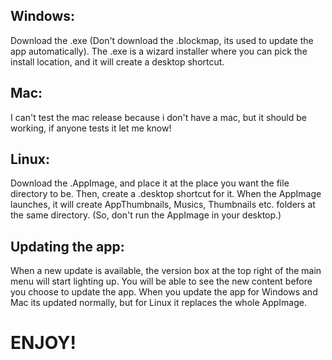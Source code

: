## Windows:
Download the .exe (Don't download the .blockmap, its used to update the app automatically). The .exe is a wizard installer where you can pick the install location, and it will create a desktop shortcut.
## Mac:
I can't test the mac release because i don't have a mac, but it should be working, if anyone tests it let me know!
## Linux:
Download the .AppImage, and place it at the place you want the file directory to be. Then, create a .desktop shortcut for it. When the AppImage launches, it will create AppThumbnails, Musics, Thumbnails etc. folders at the same directory. (So, don't run the AppImage in your desktop.)
## Updating the app:
When a new update is available, the version box at the top right of the main menu will start lighting up. You will be able to see the new content before you choose to update the app. When you update the app for Windows and Mac its updated normally, but for Linux it replaces the whole AppImage.
# ENJOY!